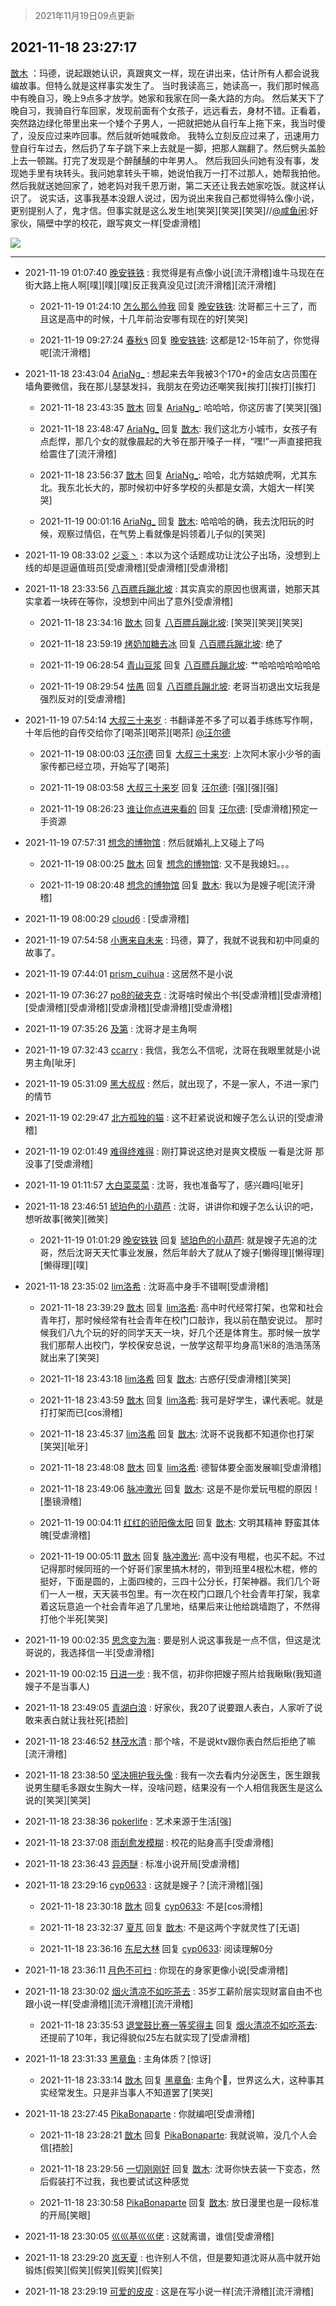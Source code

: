> 2021年11月19日09点更新
<link rel="stylesheet" href="https://cdn.jsdelivr.net/gh/taotie6/sampleJSON@main/css/photo_show.css">
<meta name="referrer" content="no-referrer" />


 ## 2021-11-18 23:27:17 

 [㪚木](https://www.coolapk.com/feed/31565069?shareKey=M2QxMGQyNGIzZjA5NjE5Njc4ZGE~) ：玛德，说起跟她认识，真跟爽文一样，现在讲出来，估计所有人都会说我编故事。但特么就是这样事实发生了。
当时我读高三，她读高一，我们那时候高中有晚自习，晚上9点多才放学。她家和我家在同一条大路的方向。
然后某天下了晚自习，我骑自行车回家，发现前面有个女孩子，远远看去，身材不错。正看着<!--break-->，突然路边绿化带里出来一个矮个子男人，一把就把她从自行车上拖下来，我当时傻了，没反应过来咋回事。然后就听她喊救命。
我特么立刻反应过来了，迅速用力登自行车过去，然后扔了车子跳下来上去就是一脚，把那人踹翻了。然后劈头盖脸上去一顿踹。打完了发现是个醉醺醺的中年男人。
然后我回头问她有没有事，发现她手里有块转头。我问她拿转头干嘛，她说怕我万一打不过那人，她帮我拍他。
然后我就送她回家了，她老妈对我千恩万谢，第二天还让我去她家吃饭。就这样认识了。
说实话，这事我基本没跟人说过，因为说出来我自己都觉得特么像小说，更别提别人了，鬼才信。但事实就是这么发生地[笑哭][笑哭][笑哭]//<a class="feed-link-uname" href="/u/咸鱼闲">@咸鱼闲</a>:好家伙，隔壁中学的校花，跟写爽文一样[受虐滑稽] 

<div class="album">
<img class="img-item" src="http://image.coolapk.com/feed/2018/1217/07/1081091_1545003920_5732@216x196.gif" />
</div>

 ------- 

- 2021-11-19 01:07:40 [晚安铁铁](uid=2870621) : 我觉得是有点像小说[流汗滑稽]谁牛马现在在街大路上拖人啊[噗][噗][噗]反正我真没见过[流汗滑稽][流汗滑稽] 

    - 2021-11-19 01:24:10 [怎么那么帅我](uid=1421130) 回复 [晚安铁铁](uid=2870621): 沈哥都三十三了，而且这是高中的时候，十几年前治安哪有现在的好[笑哭] 

    - 2021-11-19 09:27:24 [春秋٩](uid=956871) 回复 [晚安铁铁](uid=2870621): 这都是12-15年前了，你觉得呢[流汗滑稽] 

- 2021-11-18 23:43:04 [AriaNg_](uid=3504887) : 想起来去年我被3个170+的金店女店员围在墙角要微信，我在那儿瑟瑟发抖，我朋友在旁边还嘲笑我[挨打][挨打][挨打] 

    - 2021-11-18 23:43:35 [㪚木](uid=1081091) 回复 [AriaNg_](uid=3504887): 哈哈哈，你这厉害了[笑哭][强] 

    - 2021-11-18 23:48:47 [AriaNg_](uid=3504887) 回复 [㪚木](uid=1081091): 我们这北方小城市，女孩子有点彪悍，那几个女的就像晨起的大爷在那开嗓子一样，“嘿!”一声直接把我给震住了[流汗滑稽] 

    - 2021-11-18 23:56:37 [㪚木](uid=1081091) 回复 [AriaNg_](uid=3504887): 哈哈，北方姑娘虎啊，尤其东北。我东北长大的，那时候初中好多学校的头都是女滴，大姐大一样[笑哭] 

    - 2021-11-19 00:01:16 [AriaNg_](uid=3504887) 回复 [㪚木](uid=1081091): 哈哈哈的确，我去沈阳玩的时候，观察过情侣，在气势上看就像是妈领着儿子似的[笑哭] 

- 2021-11-19 08:33:02 [ジ衮丶](uid=494451) : 本以为这个话题成功让沈公子出场，没想到上线的却是逗逼值班员[受虐滑稽][受虐滑稽][受虐滑稽] 

- 2021-11-18 23:33:56 [八百膘兵蹦北坡](uid=1105274) : 其实真实的原因也很离谱，她那天其实拿着一块砖在等你，没想到中间出了意外[受虐滑稽] 

    - 2021-11-18 23:34:16 [㪚木](uid=1081091) 回复 [八百膘兵蹦北坡](uid=1105274): [笑哭][笑哭][笑哭] 

    - 2021-11-18 23:59:19 [烤奶加糖去冰](uid=739362) 回复 [八百膘兵蹦北坡](uid=1105274): 绝了 

    - 2021-11-19 06:28:54 [青山豆浆](uid=842082) 回复 [八百膘兵蹦北坡](uid=1105274): 艹哈哈哈哈哈哈哈 

    - 2021-11-19 08:29:54 [怯愚](uid=1548302) 回复 [八百膘兵蹦北坡](uid=1105274): 老哥当初退出文坛我是强烈反对的[受虐滑稽] 

- 2021-11-19 07:54:14 [大叔三十来岁](uid=5360167) : 书翻译差不多了可以着手练练写作啊，十年后他的自传交给你了[喝茶][喝茶][喝茶]  <a class="feed-link-uname" href="/u/汪尔德">@汪尔德</a> 

    - 2021-11-19 08:00:03 [汪尔德](uid=1595236) 回复 [大叔三十来岁](uid=5360167): 上次阿木家小少爷的画家传都已经立项，开始写了[喝茶] 

    - 2021-11-19 08:03:58 [大叔三十来岁](uid=5360167) 回复 [汪尔德](uid=1595236): [强][强][强] 

    - 2021-11-19 08:26:23 [谁让你点进来看的](uid=1348471) 回复 [汪尔德](uid=1595236): [受虐滑稽]预定一手资源 

- 2021-11-19 07:57:31 [想念的博物馆](uid=2050601) : 然后就婚礼上又碰上了吗 

    - 2021-11-19 08:00:25 [㪚木](uid=1081091) 回复 [想念的博物馆](uid=2050601): 又不是我媳妇。。。 

    - 2021-11-19 08:20:48 [想念的博物馆](uid=2050601) 回复 [㪚木](uid=1081091): 我以为是嫂子呢[流汗滑稽] 

- 2021-11-19 08:00:29 [cloud6](uid=852635) : [受虐滑稽] 

- 2021-11-19 07:54:58 [小惠来自未来](uid=847097) : 玛德，算了，我就不说我和初中同桌的故事了。 

- 2021-11-19 07:44:01 [prism_cuihua](uid=1243854) : 这居然不是小说 

- 2021-11-19 07:36:27 [po8的破夹克](uid=1046894) : 沈哥啥时候出个书[受虐滑稽][受虐滑稽][受虐滑稽][受虐滑稽][受虐滑稽][受虐滑稽][受虐滑稽] 

- 2021-11-19 07:35:26 [及第](uid=1119990) : 沈哥才是主角啊 

- 2021-11-19 07:32:43 [ccarry](uid=2260526) : 我信，我怎么不信呢，沈哥在我眼里就是小说男主角[呲牙] 

- 2021-11-19 05:31:09 [黑大叔叔](uid=1325252) : 然后，就出现了，不是一家人，不进一家门的情节 

- 2021-11-19 02:29:47 [北方孤独的猫](uid=624790) : 这不赶紧说说和嫂子怎么认识的[受虐滑稽] 

- 2021-11-19 02:01:49 [难得终难得](uid=15300181) : 刚打算说这绝对是爽文模版 一看是沈哥 那没事了[受虐滑稽] 

- 2021-11-19 01:11:57 [大白菜菜菜](uid=2081020) : 沈哥，我也准备写了，感兴趣吗[呲牙] 

- 2021-11-18 23:46:51 [琥珀色的小葫芦](uid=3670859) : 沈哥，讲讲你和嫂子怎么认识的吧，想听故事[微笑][微笑] 

    - 2021-11-19 01:01:29 [晚安铁铁](uid=2870621) 回复 [琥珀色的小葫芦](uid=3670859): 就是嫂子先追的沈哥，然后沈哥天天忙事业发展，然后年龄大了就从了嫂子[懒得理][懒得理][懒得理][噗] 

- 2021-11-18 23:35:02 [lim洛希](uid=816320) : 沈哥高中身手不错啊[受虐滑稽] 

    - 2021-11-18 23:39:29 [㪚木](uid=1081091) 回复 [lim洛希](uid=816320): 高中时代经常打架，也常和社会青年打，那时候经常有社会青年在校门口敲诈，我以前在酷安说过。
那时候我们八九个玩的好的同学天天一块，好几个还是体育生。那时候一放学我们那帮人出校门，学校保安总说，一放学这帮平均身高1米8的浩浩荡荡就出来了[笑哭] 

    - 2021-11-18 23:43:18 [lim洛希](uid=816320) 回复 [㪚木](uid=1081091): 古惑仔[受虐滑稽][笑哭] 

    - 2021-11-18 23:43:59 [㪚木](uid=1081091) 回复 [lim洛希](uid=816320): 我可是好学生，课代表呢。就是打打架而已[cos滑稽] 

    - 2021-11-18 23:45:37 [lim洛希](uid=816320) 回复 [㪚木](uid=1081091): 沈哥不说我都不知道你也打架[笑哭][呲牙] 

    - 2021-11-18 23:48:08 [㪚木](uid=1081091) 回复 [lim洛希](uid=816320): 德智体要全面发展嘛[受虐滑稽] 

    - 2021-11-18 23:49:06 [脉冲激光](uid=1825566) 回复 [㪚木](uid=1081091): 这是不是你爱玩甩棍的原因！[墨镜滑稽] 

    - 2021-11-19 00:04:11 [红红的骄阳像太阳](uid=1201114) 回复 [㪚木](uid=1081091): 文明其精神 野蛮其体魄[受虐滑稽] 

    - 2021-11-19 00:05:11 [㪚木](uid=1081091) 回复 [脉冲激光](uid=1825566): 高中没有甩棍，也买不起。不过记得那时候同班的一个好哥们家里搞木材的，带到班里4根松木棍，修的挺好，下面是圆的，上面四棱的，三四十公分长，打架神器。我们几个哥们一人一根，天天装书包里。有一次在校门口跟几个社会青年打架，我拿着这玩意追一个社会青年追了几里地，结果后来让他给跳墙跑了<!--break-->，不然得打他个半死[笑哭] 

- 2021-11-19 00:02:35 [思念变为海](uid=3297485) : 要是别人说这事我是一点不信，但这是沈哥说的，我选择信一半[受虐滑稽] 

- 2021-11-19 00:02:15 [日进一步](uid=2008933) : 我不信，初非你把嫂子照片给我瞅瞅(我知道嫂子不是当事人) 

- 2021-11-18 23:49:05 [青湖白浪](uid=1494466) : 好家伙，我20了说要跟人表白，人家听了说敢来表白就让我社死[捂脸] 

- 2021-11-18 23:46:52 [林茂水清](uid=2077614) : 那个啥，不是说ktv跟你表白然后拒绝了嘛[流汗滑稽] 

- 2021-11-18 23:38:50 [坚决拥护我头像](uid=1738203) : 我有一次去看内分泌医生，医生跟我说男生腿毛多跟女生胸大一样，没啥问题，结果没有一个人相信我医生是这么说的[笑哭][笑哭] 

- 2021-11-18 23:38:36 [pokerlife](uid=575409) : 艺术来源于生活[强] 

- 2021-11-18 23:37:08 [雨刮愈发模糊](uid=994676) : 校花的贴身高手[受虐滑稽] 

- 2021-11-18 23:36:43 [异丙醚](uid=770992) : 标准小说开局[受虐滑稽] 

- 2021-11-18 23:29:16 [cyp0633](uid=773302) : 这就是嫂子？[流汗滑稽][强] 

    - 2021-11-18 23:30:18 [㪚木](uid=1081091) 回复 [cyp0633](uid=773302): 不是[cos滑稽] 

    - 2021-11-18 23:32:37 [夏芃](uid=2487872) 回复 [㪚木](uid=1081091): 不是这两个字就灵性了[无语] 

    - 2021-11-18 23:36:16 [东尼大林](uid=1612569) 回复 [cyp0633](uid=773302): 阅读理解0分 

- 2021-11-18 23:36:11 [月色不可扫](uid=3639201) : 你现在的身家更像小说[受虐滑稽] 

- 2021-11-18 23:30:02 [烟火清凉不如吃茶去](uid=4279524) : 35岁工薪阶层实现财富自由不也跟小说一样[受虐滑稽][流汗滑稽][流汗滑稽] 

    - 2021-11-18 23:35:53 [退堂鼓比赛一等奖得主](uid=2689677) 回复 [烟火清凉不如吃茶去](uid=4279524): 还提前了10年，我记得貌似25左右就实现了[受虐滑稽] 

- 2021-11-18 23:31:33 [黑章鱼](uid=1544882) : 主角体质？[惊讶] 

    - 2021-11-18 23:33:14 [㪚木](uid=1081091) 回复 [黑章鱼](uid=1544882): 主角个🐔，世界这么大，这种事其实经常发生。只是非当事人不知道罢了[笑哭] 

- 2021-11-18 23:27:45 [PikaBonaparte](uid=1823196) : 你就编吧[受虐滑稽] 

    - 2021-11-18 23:28:21 [㪚木](uid=1081091) 回复 [PikaBonaparte](uid=1823196): 我就说嘛，没几个人会信[捂脸] 

    - 2021-11-18 23:29:56 [一切刚刚好](uid=701389) 回复 [㪚木](uid=1081091): 沈哥你快去装一下变态，然后假装打不过我，我也要试试这种感觉 

    - 2021-11-18 23:30:58 [PikaBonaparte](uid=1823196) 回复 [㪚木](uid=1081091): 放日漫里也是一段标准的开局[笑眼] 

- 2021-11-18 23:30:05 [巛巛基巛巛佬](uid=1483975) : 这就离谱，谁信[受虐滑稽] 

- 2021-11-18 23:29:20 [岚天夏](uid=1974131) : 也许别人不信，但是要知道沈哥从高中就开始锻炼[假笑][假笑][假笑][假笑][假笑] 

- 2021-11-18 23:29:19 [可爱的皮皮](uid=2163021) : 这是在写小说一样[流汗滑稽][流汗滑稽] 

